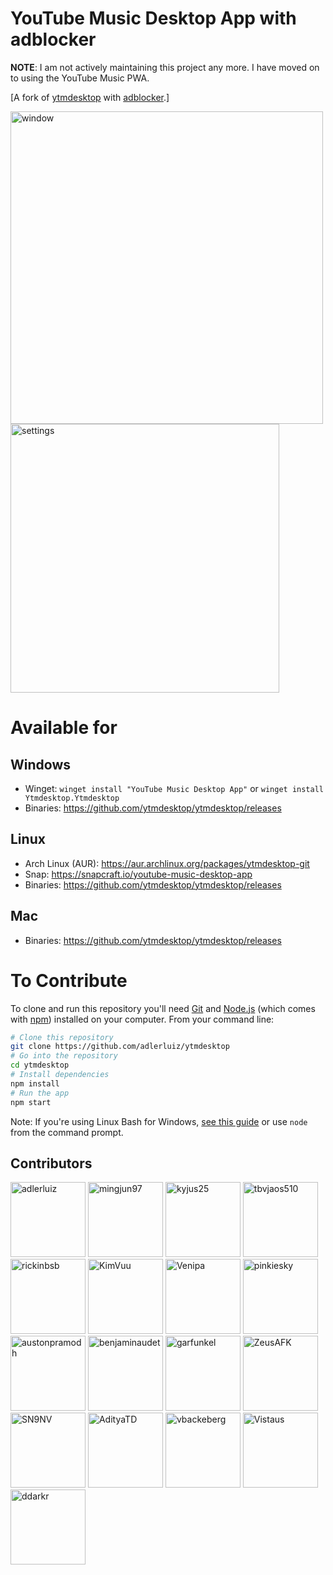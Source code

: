 # YouTube Music Desktop App with adblocker

**NOTE**: I am not actively maintaining this project any more. I have moved on to using the YouTube Music PWA.

[A fork of [ytmdesktop](https://github.com/ytmdesktop/ytmdesktop) with [adblocker](https://github.com/cliqz-oss/adblocker).]

<img alt="window" src="https://ytmdesktop.app/img/product/main_3.png" width="500px">
<img alt="settings" src="https://ytmdesktop.app/img/product/settings.png" width="430px">

# Available for

## Windows

- Winget: ```winget install "YouTube Music Desktop App"``` or ```winget install Ytmdesktop.Ytmdesktop```
- Binaries: https://github.com/ytmdesktop/ytmdesktop/releases

## Linux

- Arch Linux (AUR): https://aur.archlinux.org/packages/ytmdesktop-git
- Snap: https://snapcraft.io/youtube-music-desktop-app
- Binaries: https://github.com/ytmdesktop/ytmdesktop/releases

## Mac

- Binaries: https://github.com/ytmdesktop/ytmdesktop/releases

# To Contribute

To clone and run this repository you'll need [Git](https://git-scm.com) and [Node.js](https://nodejs.org/en/download/) (which comes with [npm](http://npmjs.com)) installed on your computer. From your command line:

```bash
# Clone this repository
git clone https://github.com/adlerluiz/ytmdesktop
# Go into the repository
cd ytmdesktop
# Install dependencies
npm install
# Run the app
npm start
```

Note: If you're using Linux Bash for Windows, [see this guide](https://www.howtogeek.com/261575/how-to-run-graphical-linux-desktop-applications-from-windows-10s-bash-shell/) or use `node` from the command prompt.

## Contributors

[<img alt="adlerluiz" src="https://github.com/adlerluiz.png?size=120" width="120px">](https://github.com/adlerluiz)
[<img alt="mingjun97" src="https://github.com/mingjun97.png?size=120" width="120px">](https://github.com/mingjun97)
[<img alt="kyjus25" src="https://github.com/kyjus25.png?size=120" width="120px">](https://github.com/kyjus25)
[<img alt="tbvjaos510" src="https://github.com/tbvjaos510.png?size=120" width="120px">](https://github.com/tbvjaos510)
[<img alt="rickinbsb" src="https://github.com/rickinbsb.png?size=120" width="120px">](https://github.com/rickinbsb)
[<img alt="KimVuu" src="https://github.com/KimVuu.png?size=120" width="120px">](https://github.com/KimVuu)
[<img alt="Venipa" src="https://github.com/Venipa.png?size=120" width="120px">](https://github.com/Venipa)
[<img alt="pinkiesky" src="https://github.com/pinkiesky.png?size=120" width="120px">](https://github.com/pinkiesky)
[<img alt="austonpramodh" src="https://github.com/austonpramodh.png?size=120" width="120px">](https://github.com/austonpramodh)
[<img alt="benjaminaudet" src="https://github.com/benjaminaudet.png?size=120" width="120px">](https://github.com/benjaminaudet)
[<img alt="garfunkel" src="https://github.com/garfunkel.png?size=120" width="120px">](https://github.com/garfunkel)
[<img alt="ZeusAFK" src="https://github.com/ZeusAFK.png?size=120" width="120px">](https://github.com/ZeusAFK)
[<img alt="SN9NV" src="https://github.com/SN9NV.png?size=120" width="120px">](https://github.com/SN9NV)
[<img alt="AdityaTD" src="https://github.com/AdityaTD.png?size=120" width="120px">](https://github.com/AdityaTD)
[<img alt="vbackeberg" src="https://github.com/vbackeberg.png?size=120" width="120px">](https://github.com/vbackeberg)
[<img alt="Vistaus" src="https://github.com/Vistaus.png?size=120" width="120px">](https://github.com/vistaus)
[<img alt="ddarkr" src="https://github.com/ddarkr.png?size=120" width="120px">](https://github.com/ddarkr)

